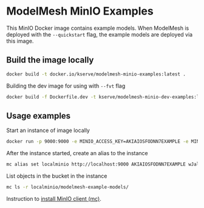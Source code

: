 # ModelMesh MinIO Examples

This MinIO Docker image contains example models. When ModelMesh is deployed with
the `--quickstart` flag, the example models are deployed via this image.

## Build the image locally

```sh
docker build -t docker.io/kserve/modelmesh-minio-examples:latest .
```

Building the dev image for using with `--fvt` flag

```sh
docker build -f Dockerfile.dev -t kserve/modelmesh-minio-dev-examples:latest .
```

## Usage examples

Start an instance of image locally

```sh
docker run -p 9000:9000 -e MINIO_ACCESS_KEY=AKIAIOSFODNN7EXAMPLE -e MINIO_SECRET_KEY=wJalrXUtnFEMI/K7MDENG/bPxRfiCYEXAMPLEKEY docker.io/kserve/modelmesh-minio-examples:latest server /data1
```

After the instance started, create an alias to the instance

```sh
mc alias set localminio http://localhost:9000 AKIAIOSFODNN7EXAMPLE wJalrXUtnFEMI/K7MDENG/bPxRfiCYEXAMPLEKEY
```

List objects in the bucket in the instance

```sh
mc ls -r localminio/modelmesh-example-models/
```

Instruction to [install MinIO client (mc)](https://min.io/docs/minio/linux/reference/minio-mc.html#quickstart).
